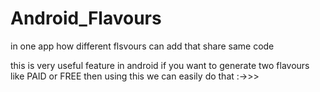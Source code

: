 # Android_Flavours
in one app how different flsvours can add that share same code

this is very useful feature in android if you want to generate two flavours like PAID or FREE then using this we can easily do that
:->>>
